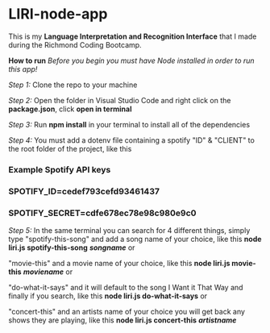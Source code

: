 # LIRI-node-app
This is my **Language Interpretation and Recognition Interface** that I made during the Richmond Coding Bootcamp.

**How to run**
*Before you begin you must have Node installed in order to run this app!*

*Step 1:* Clone the repo to your machine

*Step 2:* Open the folder in Visual Studio Code and right click on the **package.json**, click **open in terminal**

*Step 3:* Run **npm install** in your terminal to install all of the dependencies

*Step 4:* You must add a dotenv file containing a spotify "ID" & "CLIENT" to the root folder of the project, like this 

### Example Spotify API keys

### SPOTIFY_ID=cedef793cefd93461437
### SPOTIFY_SECRET=cdfe678ec78e98c980e9c0

*Step 5:* In the same terminal you can search for 4 different things, simply type "spotify-this-song" and add a song name of your choice, 
like this **node liri.js spotify-this-song** ***songname*** or

"movie-this" and a movie name of your choice, 
like this **node liri.js movie-this** ***moviename***  or

"do-what-it-says" and it will default to the song I Want it That Way and finally if you search,
like this **node liri.js do-what-it-says** or

"concert-this" and an artists name of your choice you will get back any shows they are playing, 
like this **node liri.js concert-this** ***artistname***
